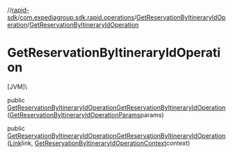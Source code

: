 //[rapid-sdk](../../../index.md)/[com.expediagroup.sdk.rapid.operations](../index.md)/[GetReservationByItineraryIdOperation](index.md)/[GetReservationByItineraryIdOperation](-get-reservation-by-itinerary-id-operation.md)

# GetReservationByItineraryIdOperation

[JVM]\

public [GetReservationByItineraryIdOperation](index.md)[GetReservationByItineraryIdOperation](-get-reservation-by-itinerary-id-operation.md)([GetReservationByItineraryIdOperationParams](../-get-reservation-by-itinerary-id-operation-params/index.md)params)

public [GetReservationByItineraryIdOperation](index.md)[GetReservationByItineraryIdOperation](-get-reservation-by-itinerary-id-operation.md)([Link](../../com.expediagroup.sdk.rapid.models/-link/index.md)link, [GetReservationByItineraryIdOperationContext](../-get-reservation-by-itinerary-id-operation-context/index.md)context)
